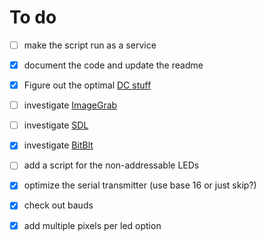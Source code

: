# To do

- [ ] make the script run as a service
- [x] document the code and update the readme
- [x] Figure out the optimal [DC stuff](https://docs.microsoft.com/en-us/windows/win32/api/winuser/nf-winuser-getdc)
- [ ] investigate [ImageGrab](https://www.geeksforgeeks.org/pyhton-pil-imagegrab-grab-method/)
- [ ] investigate [SDL](https://stackoverflow.com/questions/1934151/direct-screen-pixel-framebuffer-access)
- [x] investigate [BitBlt](https://docs.microsoft.com/en-us/windows/win32/api/wingdi/nf-wingdi-bitblt)
- [ ] add a script for the non-addressable LEDs
- [x] optimize the serial transmitter (use base 16 or just skip?)
- [x] check out bauds
- [x] add multiple pixels per led option
  